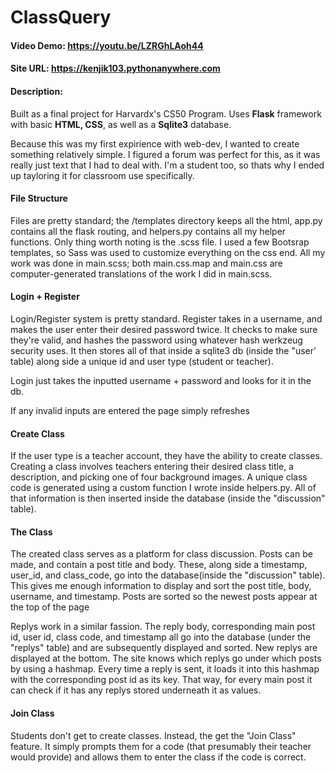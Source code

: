 # ClassQuery
#### Video Demo:  https://youtu.be/LZRGhLAoh44
#### Site URL: https://kenjik103.pythonanywhere.com
#### Description:
Built as a final project for Harvardx's CS50 Program. Uses **Flask** framework with basic **HTML, CSS**, as well as a **Sqlite3** database. 

Because this was my first expirience with web-dev, I wanted to create something relatively simple. I figured a forum was perfect for this, as it was really just text that I had to deal with. I'm a student too, so thats why I ended up tayloring it for classroom use specifically.

#### File Structure

Files are pretty standard; the /templates directory keeps all the html, app.py contains all the flask routing, and helpers.py contains all my helper functions. Only thing worth noting is the .scss file. I used a few Bootsrap templates, so Sass was used to customize everything on the css end. All my work was done in main.scss; both main.css.map and main.css are computer-generated translations of the work I did in main.scss.

#### Login + Register

Login/Register system is pretty standard. Register takes in a username, and makes the user enter their desired password twice. It checks to make sure they're valid, and hashes the password using whatever hash werkzeug security uses. It then stores all of that inside a sqlite3 db (inside the "user' table) along side a unique id and user type (student or teacher).

Login just takes the inputted username + password and looks for it in the db.

If any invalid inputs are entered the page simply refreshes

#### Create Class

If the user type is a teacher account, they have the ability to create classes. Creating a class involves teachers entering their desired class title, a description, and picking one of four background images. A unique class code is generated using a custom function I wrote inside helpers.py. All of that information is then inserted inside the database (inside the "discussion" table). 

#### The Class

The created class serves as a platform for class discussion. 
Posts can be made, and contain a post title and body. These, along side a timestamp, user_id, and class_code, go into the database(inside the "discussion" table). This gives me enough information to display and sort the post title, body, username, and timestamp. Posts are sorted so the newest posts appear at the top of the page

Replys work in a similar fassion. The reply body, corresponding main post id, user id, class code, and timestamp all go into the database (under the "replys" table) and are subsequently displayed and sorted. New replys are displayed at the bottom. The site knows which replys go under which posts by using a hashmap. Every time a reply is sent, it loads it into this hashmap with the corresponding post id as its key. That way, for every main post it can check if it has any replys stored underneath it as values.

#### Join Class

Students don't get to create classes. Instead, the get the "Join Class" feature. It simply prompts them for a code (that presumably their teacher would provide) and allows them to enter the class if the code is correct.